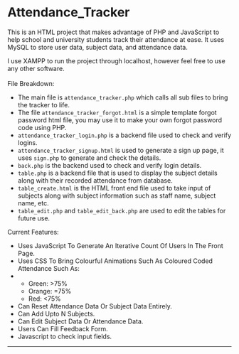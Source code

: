 # Attendance_Tracker
This is an HTML project that makes advantage of PHP and JavaScript to help school and university students track their attendance at ease. It uses MySQL to store user data, subject data, and attendance data.<br />

I use XAMPP to run the project through localhost, however feel free to use any other software.<br /><br />
File Breakdown:<br />
- The main file is `attendance_tracker.php` which calls all sub files to bring the tracker to life.<br />
- The file `attendance_tracker_forgot.html` is a simple template forgot password html file, you may use it to make your own forgot password code using PHP.<br />
- `attendance_tracker_login.php` is a backend file used to check and verify logins.<br />
- `attendance_tracker_signup.html` is used to generate a sign up page, it uses `sign.php` to generate and check the details.<br />
- `back.php` is the backend used to check and verify login details.<br />
- `table.php` is a backend file that is used to display the subject details along with their recorded attendance from database.<br />
- `table_create.html` is the HTML front end file used to take input of subjects along with subject information such as staff name, subject name, etc.<br />
- `table_edit.php` and `table_edit_back.php` are used to edit the tables for future use.<br />

Current Features:<br />
- Uses JavaScript To Generate An Iterative Count Of Users In The Front Page.
- Uses CSS To Bring Colourful Animations Such As Coloured Coded Attendance Such As:
-  - Green: >75%
   - Orange: =75%
   - Red: <75%
- Can Reset Attendance Data Or Subject Data Entirely.
- Can Add Upto N Subjects.
- Can Edit Subject Data Or Attendance Data.
- Users Can Fill Feedback Form.
- Javascript to check input fields.
- - - - -

